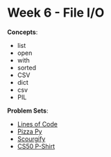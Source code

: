 # Week 6 - File I/O

**Concepts**:
- list
- open
- with
- sorted
- CSV
- dict
- csv
- PIL

**Problem Sets**:

- [Lines of Code]()
- [Pizza Py]()
- [Scourgify]()
- [CS50 P-Shirt]()


